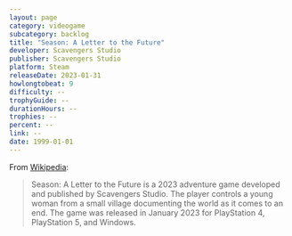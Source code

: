 ```yaml
---
layout: page
category: videogame
subcategory: backlog
title: "Season: A Letter to the Future"
developer: Scavengers Studio
publisher: Scavengers Studio
platform: Steam
releaseDate: 2023-01-31
howlongtobeat: 9
difficulty: --
trophyGuide: --
durationHours: --
trophies: --
percent: --
link: --
date: 1999-01-01
---
```


From [Wikipedia](https://en.wikipedia.org/wiki/Season:_A_Letter_to_the_Future):

> Season: A Letter to the Future is a 2023 adventure game developed and published by Scavengers Studio. The player controls a young woman from a small village documenting the world as it comes to an end. The game was released in January 2023 for PlayStation 4, PlayStation 5, and Windows.
